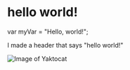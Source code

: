 # hello world!


var myVar = "Hello, world!";


I made a header that says "hello world!"

![Image of Yaktocat](https://octodex.github.com/images/yaktocat.png)

